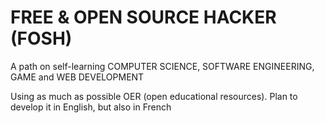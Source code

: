 # FREE & OPEN SOURCE HACKER (FOSH) 
A path on self-learning COMPUTER SCIENCE, SOFTWARE ENGINEERING, GAME and WEB DEVELOPMENT

Using as much as possible OER (open educational resources).
Plan to develop it in English, but also in French